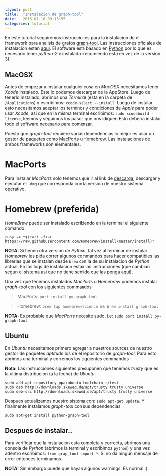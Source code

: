 ```yaml
---
layout: post
title:  "Instalacion de graph-tool"
date:   2016-01-10 09:13:55
categories: tutorial
---
```


En este tutorial seguiremos instrucciones para la instalacion de el
framework para analisis de grafos [graph-tool](https://graph-tool.skewed.de/). Las instrucciones
oficiales de instalacion estan
[aqui](https://graph-tool.skewed.de/download).
El software esta basado en [Python](http://python.org) por lo que es necesario tener
*python-2.x* instalado
(recomiendo esta en vez de la version 3).

## MacOSX

Antes de empezar a instalar cualquier cosa en _MacOSX_ necesitamos tener
_Xcode_ instalado. Este lo podemos descargar de la AppStore. Luego de
tenerlo instalado, abrimos una _Terminal_ (esta en la carpeta de `/Applications`)
y escribimos: `xcode-select --install`. Luego de instalar esto
necesitamos aceptar los terminos y condiciones de _Apple_ para poder usar _Xcode_,
asi que en la misma terminal escribimos: `sudo xcodebuild -license`,
leemos y seguimos los pasos que nos idiquen.Esto deberia instalar todo el
software necesario para comenzar.

Puesto que *graph-tool* requiere varias dependencias lo mejor es usar un
gestor de paquetes como [MacPorts](https://www.macports.org/) u [Homebrew](http://brew.sh/).
Las instalaciones de ambos frameworks son elementales.

# MacPorts

Para instalar _MacPorts_ solo tenemos que ir al link de
[descarga](https://www.macports.org/install.php), descargar y ejecutar el `.dmg`
que corresponda con la version de nuestro sistema operativo.

# Homebrew (preferida)

_HomeBrew_ puede ser instalado escribiendo en la terminal el siguiente
comando:

```shell
ruby -e "$(curl -fsSL https://raw.githubusercontent.com/Homebrew/install/master/install)"
```

**NOTA:** Si tienen otra version de _Python_, tal vez al terminar de instalar _Homebrew_ les
pida correr algunos commandos para hacer compatibles las librerias que se
instalan desde `brew` con la de su instalacion de _Python_ actual. En
los logs de instalacion estan las instrucciones (que cambian segun el
sistema asi que no tiene sentido que las ponga aqui).

Una vez que tenemos instalados _MacPorts_ u _Homebrew_ podemos instalar
_graph-tool_ con los siguientes commandos

> MacPorts: `port install py-graph-tool`

> Homebrew:
> `brew tap homebrew/science && brew install graph-tool`

**NOTA:** Es probable que _MacPorts_ necesite sudo, i.e: `sudo port install
py-graph-tool`

## Ubuntu

En _Ubuntu_ necesitamos primero agregar a nuestros sources de nuestro
gestor de paquetes _aptitude_ los de el repositorio de _graph-tool_.
Para esto abrimos una terminal y corremos los siguientes commandos

**Nota:** Las instrucciones siguientes presuponen que tenemos _trusty_
que es la ultima distribucion (a la fecha) de _Ubuntu_

```shell
sudo add-apt-repository ppa:ubuntu-toolchain-r/test
sudo deb http://downloads.skewed.de/apt/trusty trusty universe
sudo deb-src http://downloads.skewed.de/apt/trusty trusty universe
```

Despues actualizamos nuestro sistema con: `sudo apt-get update`. Y
finalmente instalamos _graph-tool_ con sus dependencias

```shell
sudo apt-get install python-graph-tool
```

## Despues de instalar..

Para verificar que la instalacion esta completa y correcta, abrimos una
consola de _Python_ (abrimos la terminal y escribimos `python`) y una vez adentro
escribimos: `from grap_tool import *`. Si no da
ningun mensaje de error entonces terminamos.

**NOTA:** Sin embargo puede que hayan algunos warnings. Es normal :).


